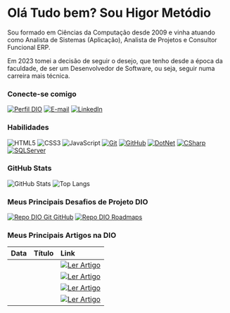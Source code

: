 # Olá Tudo bem? Sou Higor Metódio
Sou formado em Ciências da Computação desde 2009 e vinha atuando como Analista de Sistemas (Aplicação), Analista de Projetos e Consultor Funcional ERP. 

Em 2023 tomei a decisão de seguir o desejo, que tenho desde a época da faculdade, de ser um Desenvolvedor de Software, ou seja, seguir numa carreira mais técnica.

### Conecte-se comigo
[![Perfil DIO](https://img.shields.io/badge/-Meu%20Perfil%20na%20DIO-512bd4?style=for-the-badge)](https://web.dio.me/users/higor_metodio/)
[![E-mail](https://img.shields.io/badge/-Email-000?style=for-the-badge&logo=microsoft-outlook&logoColor=512bd4)](mailto:higor.metodio@outlook.com)
[![LinkedIn](https://img.shields.io/badge/-LinkedIn-000?style=for-the-badge&logo=linkedin&logoColor=f65163)](https://www.linkedin.com/in/higormetodio/)


### Habilidades
![HTML5](https://img.shields.io/badge/HTML-000?style=for-the-badge&logo=html5&logoColor=512bd4)
![CSS3](https://img.shields.io/badge/CSS3-000?style=for-the-badge&logo=css3&logoColor=f65163)
![JavaScript](https://img.shields.io/badge/JavaScript-000?style=for-the-badge&logo=javascript&logoColor=512bd4)
[![Git](https://img.shields.io/badge/Git-000?style=for-the-badge&logo=git&logoColor=f65163)](https://git-scm.com/doc) 
[![GitHub](https://img.shields.io/badge/GitHub-000?style=for-the-badge&logo=github&logoColor=512bd4)](https://docs.github.com/)
[![DotNet](https://img.shields.io/badge/GitHub-000?style=for-the-badge&logo=dotnet&logoColor=512bd4)](https://docs.github.com/)
[![CSharp](https://img.shields.io/badge/GitHub-000?style=for-the-badge&logo=csharp&logoColor=512bd4)](https://docs.github.com/)
[![SQLServer](https://img.shields.io/badge/GitHub-000?style=for-the-badge&logo=&logoColor=512bd4)](https://docs.github.com/)

### GitHub Stats
![GitHub Stats](https://github-readme-stats.vercel.app/api?username=higormetodio&theme=transparent&bg_color=000&border_color=512bd4&show_icons=true&icon_color=512bd4&title_color=f65163&text_color=FFF)
![Top Langs](https://github-readme-stats-git-masterrstaa-rickstaa.vercel.app/api/top-langs/?username=higormetodio&layout=compact&bg_color=000&border_color=512bd4&title_color=f65163&text_color=FFF)

### Meus Principais Desafios de Projeto DIO
[![Repo DIO Git GitHub](https://github-readme-stats.vercel.app/api/pin/?username=elidianaandrade&repo=dio-lab-open-source&bg_color=000&border_color=512bd4&show_icons=true&icon_color=512bd4&title_color=f65163&text_color=FFF)](https://github.com/elidianaandrade/dio-lab-open-source)
[![Repo DIO Roadmaps](https://github-readme-stats.vercel.app/api/pin/?username=digitalinnovationone&repo=roadmaps&bg_color=000&border_color=512bd4&show_icons=true&icon_color=512bd4&title_color=f65163&text_color=FFF)](https://github.com/digitalinnovationone/roadmaps)

### Meus Principais Artigos na DIO
<table>
  <thead>
    <tr align="left">
      <th>Data</th>
      <th>Título</th>
      <th>Link</th>
    </tr>
  </thead>
  <tbody align="left">
    <tr>
      <td></td>
      <td></td>
      <td align="center">
        <a href="">
           <img align="center" alt="Ler Artigo" src="https://img.shields.io/badge/Ler%20Artigo-512bd4?style=for-the-badge">
        </a>
      </td>
    </tr>
    <tr>
      <td></td>
      <td></td>
      <td align="center">
        <a href="">
           <img align="center" alt="Ler Artigo" src="https://img.shields.io/badge/Ler%20Artigo-f65163?style=for-the-badge">
        </a>
      </td>
    </tr>
    <tr>
      <td></td>
      <td></td>
      <td align="center">
        <a href="">
           <img align="center" alt="Ler Artigo" src="https://img.shields.io/badge/Ler%20Artigo-512bd4?style=for-the-badge">
        </a>
      </td>    
    </tr>
    <tr>
      <td></td>
      <td></td>
      <td align="center">
        <a href="">
           <img align="center" alt="Ler Artigo" src="https://img.shields.io/badge/Ler%20Artigo-f65163?style=for-the-badge">
        </a>
      </td>    
    </tr>
  </tbody>
  <tfoot></tfoot>
</table>